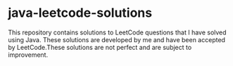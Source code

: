 # java-leetcode-solutions
This repository contains solutions to LeetCode questions that I have solved using Java. These solutions are developed by me and have been accepted by LeetCode.These solutions are not perfect and are subject to improvement.
